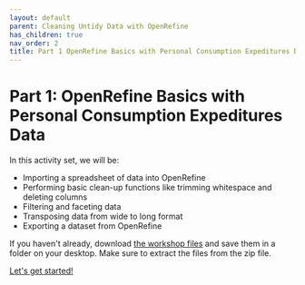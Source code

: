 ```yaml
---
layout: default
parent: Cleaning Untidy Data with OpenRefine
has_children: true
nav_order: 2
title: Part 1 OpenRefine Basics with Personal Consumption Expeditures Data
---
```


# Part 1: OpenRefine Basics with Personal Consumption Expeditures Data 

In this activity set, we will be:

* Importing a spreadsheet of data into OpenRefine 
* Performing basic clean-up functions like trimming whitespace and deleting columns
* Filtering and faceting data
* Transposing data from wide to long format
* Exporting a dataset from OpenRefine


If you haven't already, download [the workshop files](https://cmu_lib.github.io/portfolio_workshop/OpenRefine_Materials/files/20201001_OpenRefine_Workshop_files.zip) and save them in a folder on your desktop. Make sure to extract the files from the zip file.  

[Let's get started!](https://cmu_lib.github.io/portfolio_workshop/OpenRefine_Materials/pt1_expenditure/02_import.html)


 
